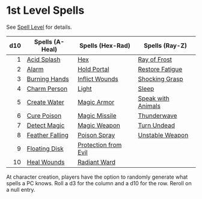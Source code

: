 # 1st Level Spells

See [Spell Level](../../Spell%20Level.md) for details.

| d10 | Spells (A-Heal)                         | Spells (Hex-Rad)                                    | Spells (Ray-Z)                                  |
| --: | --------------------------------------- | --------------------------------------------------- | ----------------------------------------------- |
|   1 | [Acid Splash](Acid%20Splash.md)         | [Hex](Hex.md)                                       | [Ray of Frost](Ray%20of%20Frost.md)             |
|   2 | [Alarm](Alarm.md)                       | [Hold Portal](Hold%20Portal.md)                     | [Restore Fatigue](Restore%20Fatigue.md)         |
|   3 | [Burning Hands](Burning%20Hands.md)     | [Inflict Wounds](Inflict%20Wounds.md)               | [Shocking Grasp](Shocking%20Grasp.md)           |
|   4 | [Charm Person](Charm%20Person.md)       | [Light](Light.md)                                   | [Sleep](Sleep.md)                               |
|   5 | [Create Water](Create%20Water.md)       | [Magic Armor](Magic%20Armor.md)                     | [Speak with Animals](Speak%20with%20Animals.md) |
|   6 | [Cure Poison](Cure%20Poison.md)         | [Magic Missile](Magic%20Missile.md)                 | [Thunderwave](Thunderwave.md)                   |
|   7 | [Detect Magic](Detect%20Magic.md)       | [Magic Weapon](Magic%20Weapon.md)                   | [Turn Undead](Turn%20Undead.md)                 |
|   8 | [Feather Falling](Feather%20Falling.md) | [Poison Spray](Poison%20Spray.md)                   | [Unstable Weapon](Unstable%20Weapon.md)         |
|   9 | [Floating Disk](Floating%20Disk.md)     | [Protection from Evil](Protection%20from%20Evil.md) |                                                 |
|  10 | [Heal Wounds](Heal%20Wounds.md)         | [Radiant Ward](Radiant%20Ward.md)                   |                                                 |

At character creation, players have the option to randomly generate what spells a PC knows. Roll a d3 for the column and a d10 for the row. Reroll on a null entry.
